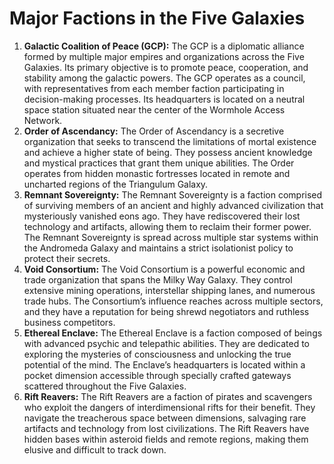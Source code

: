 # Major Factions in the Five Galaxies

1.  **Galactic Coalition of Peace (GCP):** The GCP is a diplomatic alliance formed by multiple major empires and organizations across the Five Galaxies. Its primary objective is to promote peace, cooperation, and stability among the galactic powers. The GCP operates as a council, with representatives from each member faction participating in decision-making processes. Its headquarters is located on a neutral space station situated near the center of the Wormhole Access Network.
2.  **Order of Ascendancy:** The Order of Ascendancy is a secretive organization that seeks to transcend the limitations of mortal existence and achieve a higher state of being. They possess ancient knowledge and mystical practices that grant them unique abilities. The Order operates from hidden monastic fortresses located in remote and uncharted regions of the Triangulum Galaxy.
3.  **Remnant Sovereignty:** The Remnant Sovereignty is a faction comprised of surviving members of an ancient and highly advanced civilization that mysteriously vanished eons ago. They have rediscovered their lost technology and artifacts, allowing them to reclaim their former power. The Remnant Sovereignty is spread across multiple star systems within the Andromeda Galaxy and maintains a strict isolationist policy to protect their secrets.
4.  **Void Consortium:** The Void Consortium is a powerful economic and trade organization that spans the Milky Way Galaxy. They control extensive mining operations, interstellar shipping lanes, and numerous trade hubs. The Consortium’s influence reaches across multiple sectors, and they have a reputation for being shrewd negotiators and ruthless business competitors.
5.  **Ethereal Enclave:** The Ethereal Enclave is a faction composed of beings with advanced psychic and telepathic abilities. They are dedicated to exploring the mysteries of consciousness and unlocking the true potential of the mind. The Enclave’s headquarters is located within a pocket dimension accessible through specially crafted gateways scattered throughout the Five Galaxies.
6.  **Rift Reavers:** The Rift Reavers are a faction of pirates and scavengers who exploit the dangers of interdimensional rifts for their benefit. They navigate the treacherous space between dimensions, salvaging rare artifacts and technology from lost civilizations. The Rift Reavers have hidden bases within asteroid fields and remote regions, making them elusive and difficult to track down.

